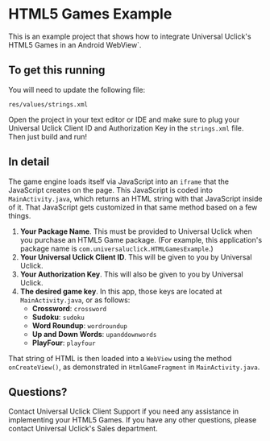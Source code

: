 # HTML5 Games Example

This is an example project that shows how to integrate Universal Uclick's HTML5 Games in an Android WebView`.

## To get this running

You will need to update the following file:

    res/values/strings.xml

Open the project in your text editor or IDE and make sure to plug your Universal Uclick Client ID and Authorization Key in the `strings.xml` file. Then just build and run!

## In detail

The game engine loads itself via JavaScript into an `iframe` that the JavaScript creates on the page. This JavaScript is coded into `MainActivity.java`, which returns an HTML string with that JavaScript inside of it. That JavaScript gets customized in that same method based on a few things.

1. **Your Package Name**. This must be provided to Universal Uclick when you purchase an HTML5 Game package. (For example, this application's package name is `com.universaluclick.HTMLGamesExample`.)
2. **Your Universal Uclick Client ID**. This will be given to you by Universal Uclick.
3. **Your Authorization Key**. This will also be given to you by Universal Uclick.
4. **The desired game key**. In this app, those keys are located at `MainActivity.java`, or as follows:
    - **Crossword**: `crossword`
    - **Sudoku**: `sudoku`
    - **Word Roundup**: `wordroundup`
    - **Up and Down Words**: `upanddownwords`
    - **PlayFour**: `playfour`

That string of HTML is then loaded into a `WebView` using the method `onCreateView()`, as demonstrated in `HtmlGameFragment` in `MainActivity.java`.

## Questions?

Contact Universal Uclick Client Support if you need any assistance in implementing your HTML5 Games. If you have any other questions, please contact Universal Uclick's Sales department.
